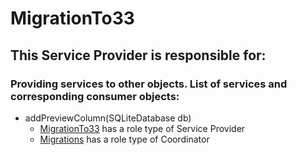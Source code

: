 # MigrationTo33
## This Service Provider is responsible for:
### Providing services to other objects. List of services and corresponding consumer objects: 
* addPreviewColumn(SQLiteDatabase db)
	* [MigrationTo33](../ServiceProviders/MigrationTo33.md) has a role type of Service Provider
	* [Migrations](../Coordinators/Migrations.md) has a role type of Coordinator
